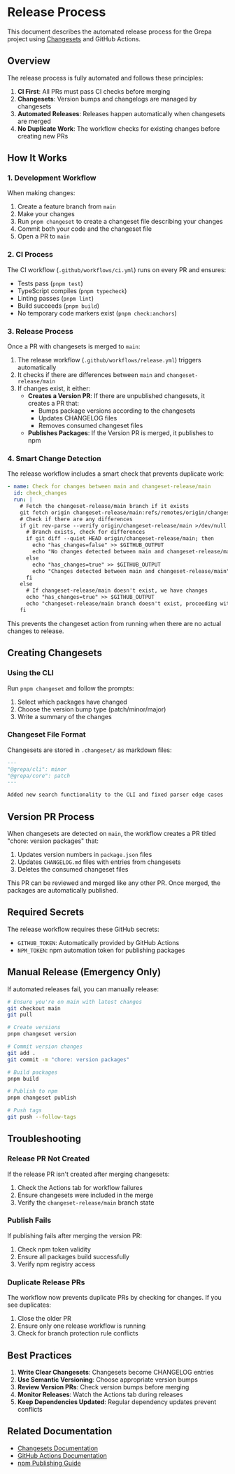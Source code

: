 <!-- :M: tldr: Automated release process using changesets and GitHub Actions -->

# Release Process

This document describes the automated release process for the Grepa project using [Changesets](https://github.com/changesets/changesets) and GitHub Actions.

## Overview

The release process is fully automated and follows these principles:

1. **CI First**: All PRs must pass CI checks before merging
2. **Changesets**: Version bumps and changelogs are managed by changesets
3. **Automated Releases**: Releases happen automatically when changesets are merged
4. **No Duplicate Work**: The workflow checks for existing changes before creating new PRs

## How It Works

### 1. Development Workflow

When making changes:

1. Create a feature branch from `main`
2. Make your changes
3. Run `pnpm changeset` to create a changeset file describing your changes
4. Commit both your code and the changeset file
5. Open a PR to `main`

### 2. CI Process

The CI workflow (`.github/workflows/ci.yml`) runs on every PR and ensures:

- Tests pass (`pnpm test`)
- TypeScript compiles (`pnpm typecheck`)
- Linting passes (`pnpm lint`)
- Build succeeds (`pnpm build`)
- No temporary code markers exist (`pnpm check:anchors`)

### 3. Release Process

Once a PR with changesets is merged to `main`:

1. The release workflow (`.github/workflows/release.yml`) triggers automatically
2. It checks if there are differences between `main` and `changeset-release/main`
3. If changes exist, it either:
   - **Creates a Version PR**: If there are unpublished changesets, it creates a PR that:
     - Bumps package versions according to the changesets
     - Updates CHANGELOG files
     - Removes consumed changeset files
   - **Publishes Packages**: If the Version PR is merged, it publishes to npm

### 4. Smart Change Detection

The release workflow includes a smart check that prevents duplicate work:

```yaml
- name: Check for changes between main and changeset-release/main
  id: check_changes
  run: |
    # Fetch the changeset-release/main branch if it exists
    git fetch origin changeset-release/main:refs/remotes/origin/changeset-release/main || echo "changeset-release/main doesn't exist yet"
    # Check if there are any differences
    if git rev-parse --verify origin/changeset-release/main >/dev/null 2>&1; then
      # Branch exists, check for differences
      if git diff --quiet HEAD origin/changeset-release/main; then
        echo "has_changes=false" >> $GITHUB_OUTPUT
        echo "No changes detected between main and changeset-release/main"
      else
        echo "has_changes=true" >> $GITHUB_OUTPUT
        echo "Changes detected between main and changeset-release/main"
      fi
    else
      # If changeset-release/main doesn't exist, we have changes
      echo "has_changes=true" >> $GITHUB_OUTPUT
      echo "changeset-release/main branch doesn't exist, proceeding with release"
    fi
```

This prevents the changeset action from running when there are no actual changes to release.

## Creating Changesets

### Using the CLI

Run `pnpm changeset` and follow the prompts:

1. Select which packages have changed
2. Choose the version bump type (patch/minor/major)
3. Write a summary of the changes

### Changeset File Format

Changesets are stored in `.changeset/` as markdown files:

```markdown
---
"@grepa/cli": minor
"@grepa/core": patch
---

Added new search functionality to the CLI and fixed parser edge cases
```

## Version PR Process

When changesets are detected on `main`, the workflow creates a PR titled "chore: version packages" that:

1. Updates version numbers in `package.json` files
2. Updates `CHANGELOG.md` files with entries from changesets
3. Deletes the consumed changeset files

This PR can be reviewed and merged like any other PR. Once merged, the packages are automatically published.

## Required Secrets

The release workflow requires these GitHub secrets:

- `GITHUB_TOKEN`: Automatically provided by GitHub Actions
- `NPM_TOKEN`: npm automation token for publishing packages

## Manual Release (Emergency Only)

If automated releases fail, you can manually release:

```bash
# Ensure you're on main with latest changes
git checkout main
git pull

# Create versions
pnpm changeset version

# Commit version changes
git add .
git commit -m "chore: version packages"

# Build packages
pnpm build

# Publish to npm
pnpm changeset publish

# Push tags
git push --follow-tags
```

## Troubleshooting

### Release PR Not Created

If the release PR isn't created after merging changesets:

1. Check the Actions tab for workflow failures
2. Ensure changesets were included in the merge
3. Verify the `changeset-release/main` branch state

### Publish Fails

If publishing fails after merging the version PR:

1. Check npm token validity
2. Ensure all packages build successfully
3. Verify npm registry access

### Duplicate Release PRs

The workflow now prevents duplicate PRs by checking for changes. If you see duplicates:

1. Close the older PR
2. Ensure only one release workflow is running
3. Check for branch protection rule conflicts

## Best Practices

1. **Write Clear Changesets**: Changesets become CHANGELOG entries
2. **Use Semantic Versioning**: Choose appropriate version bumps
3. **Review Version PRs**: Check version bumps before merging
4. **Monitor Releases**: Watch the Actions tab during releases
5. **Keep Dependencies Updated**: Regular dependency updates prevent conflicts

## Related Documentation

- [Changesets Documentation](https://github.com/changesets/changesets)
- [GitHub Actions Documentation](https://docs.github.com/en/actions)
- [npm Publishing Guide](https://docs.npmjs.com/packages-and-modules)